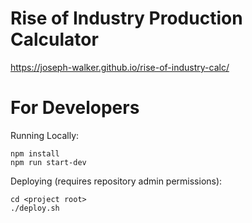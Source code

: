 # Rise of Industry Production Calculator

https://joseph-walker.github.io/rise-of-industry-calc/

# For Developers

Running Locally:
```
npm install
npm run start-dev
```

Deploying (requires repository admin permissions):
```
cd <project root>
./deploy.sh
```
